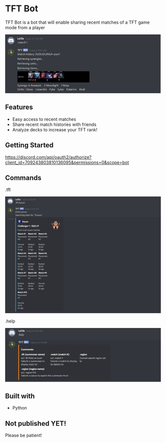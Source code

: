 # TFT Bot

TFT Bot is a bot that will enable sharing recent matches of a TFT game mode from a player

![Main_match](/imgs/.match.png ".match")

## Features

- Easy access to recent matches
- Share recent match histories with friends
- Analyze decks to increase your TFT rank!

## Getting Started
https://discord.com/api/oauth2/authorize?client_id=709243803810136095&permissions=0&scope=bot

## Commands

.tft



![Main_help](/imgs/.tft.png ".tft")


.help


![Main_help](/imgs/.help.png ".help")


## Built with
- Python

## Not published YET!
Please be patient!
